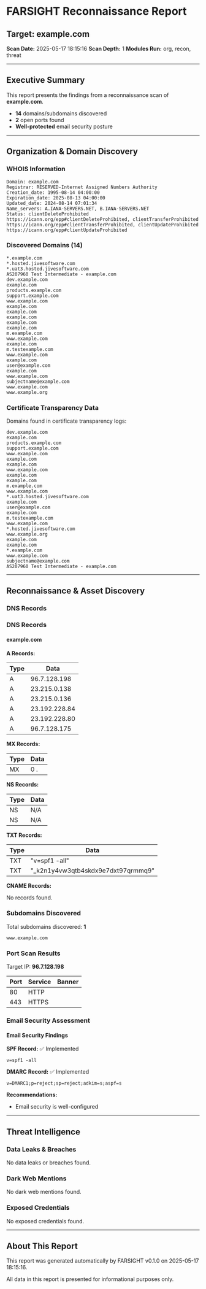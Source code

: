 # FARSIGHT Reconnaissance Report
            
## Target: example.com
**Scan Date:** 2025-05-17 18:15:16
**Scan Depth:** 1
**Modules Run:** org, recon, threat

---
## Executive Summary

This report presents the findings from a reconnaissance scan of **example.com**.

- **14** domains/subdomains discovered
- **2** open ports found
- **Well-protected** email security posture


---
## Organization & Domain Discovery

### WHOIS Information
```
Domain: example.com
Registrar: RESERVED-Internet Assigned Numbers Authority
Creation_date: 1995-08-14 04:00:00
Expiration_date: 2025-08-13 04:00:00
Updated_date: 2024-08-14 07:01:34
Name_servers: A.IANA-SERVERS.NET, B.IANA-SERVERS.NET
Status: clientDeleteProhibited https://icann.org/epp#clientDeleteProhibited, clientTransferProhibited https://icann.org/epp#clientTransferProhibited, clientUpdateProhibited https://icann.org/epp#clientUpdateProhibited
```


### Discovered Domains (14)
```
*.example.com
*.hosted.jivesoftware.com
*.uat3.hosted.jivesoftware.com
AS207960 Test Intermediate - example.com
dev.example.com
example.com
products.example.com
support.example.com
www.example.com
example.com
example.com
example.com
example.com
example.com
m.example.com
www.example.com
example.com
m.testexample.com
www.example.com
example.com
user@example.com
example.com
www.example.com
subjectname@example.com
www.example.com
www.example.org
```


### Certificate Transparency Data
Domains found in certificate transparency logs:

```
dev.example.com
example.com
products.example.com
support.example.com
www.example.com
example.com
example.com
www.example.com
example.com
example.com
m.example.com
www.example.com
*.uat3.hosted.jivesoftware.com
example.com
user@example.com
example.com
m.testexample.com
www.example.com
*.hosted.jivesoftware.com
www.example.org
example.com
example.com
*.example.com
www.example.com
subjectname@example.com
AS207960 Test Intermediate - example.com
```


---
## Reconnaissance & Asset Discovery

### DNS Records
### DNS Records

#### example.com

**A Records:**

| Type | Data |
|------|------|
| A | 96.7.128.198 |
| A | 23.215.0.138 |
| A | 23.215.0.136 |
| A | 23.192.228.84 |
| A | 23.192.228.80 |
| A | 96.7.128.175 |

**MX Records:**

| Type | Data |
|------|------|
| MX | 0 . |

**NS Records:**

| Type | Data |
|------|------|
| NS | N/A |
| NS | N/A |

**TXT Records:**

| Type | Data |
|------|------|
| TXT | "v=spf1 -all" |
| TXT | "_k2n1y4vw3qtb4skdx9e7dxt97qrmmq9" |

**CNAME Records:**

No records found.



### Subdomains Discovered
Total subdomains discovered: **1**

```
www.example.com
```


### Port Scan Results
Target IP: **96.7.128.198**

| Port | Service | Banner |
|------|---------|--------|
| 80 | HTTP |  |
| 443 | HTTPS |  |


### Email Security Assessment
#### Email Security Findings

**SPF Record:** ✅ Implemented

```
v=spf1 -all
```

**DMARC Record:** ✅ Implemented

```
v=DMARC1;p=reject;sp=reject;adkim=s;aspf=s
```

**Recommendations:**

- Email security is well-configured

---
## Threat Intelligence

### Data Leaks & Breaches
No data leaks or breaches found.

### Dark Web Mentions
No dark web mentions found.

### Exposed Credentials
No exposed credentials found.

---
## About This Report

This report was generated automatically by FARSIGHT v0.1.0 on 2025-05-17 18:15:16.

All data in this report is presented for informational purposes only.
